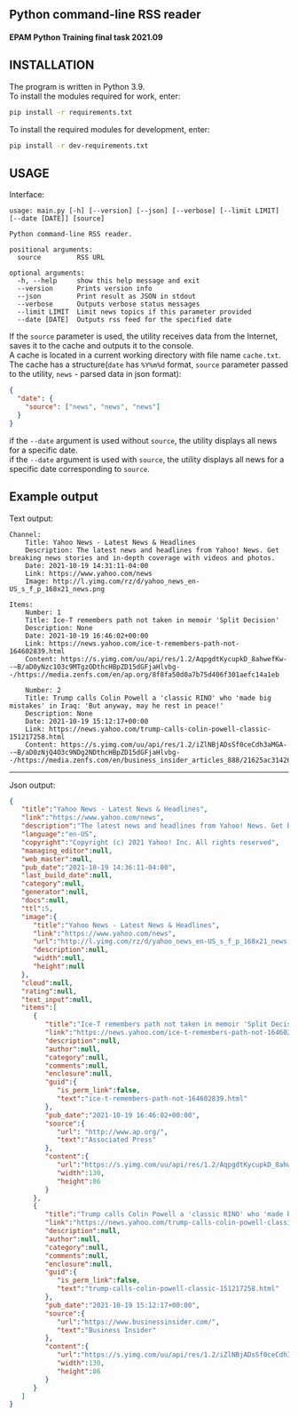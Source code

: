 ## Python command-line RSS reader  
#### EPAM Python Training final task 2021.09  

## INSTALLATION

The program is written in Python 3.9.  
To install the modules required for work, enter:
```bash
pip install -r requirements.txt
```
To install the required modules for development, enter:
```bash
pip install -r dev-requirements.txt
```

## USAGE

Interface:  
```
usage: main.py [-h] [--version] [--json] [--verbose] [--limit LIMIT] [--date [DATE]] [source]

Python command-line RSS reader.

positional arguments:
  source         RSS URL

optional arguments:
  -h, --help     show this help message and exit
  --version      Prints version info
  --json         Print result as JSON in stdout
  --verbose      Outputs verbose status messages
  --limit LIMIT  Limit news topics if this parameter provided
  --date [DATE]  Outputs rss feed for the specified date
```

If the `source` parameter is used, the utility receives data from the Internet, saves it to the cache and outputs it to the console.  
A cache is located in a current working directory with file name `cache.txt`.  
The cache has a structure(`date` has `%Y%m%d` format, `source` parameter passed to the utility, `news` - parsed data in json format):

```json
{
  "date": {
    "source": ["news", "news", "news"]
  }
}
```

if the `--date` argument is used without `source`, the utility displays all news for a specific date.  
if the `--date` argument is used with `source`, the utility displays all news for a specific date corresponding to `source`.

## Example output  

Text output:   

```
Channel:
    Title: Yahoo News - Latest News & Headlines
    Description: The latest news and headlines from Yahoo! News. Get breaking news stories and in-depth coverage with videos and photos.
    Date: 2021-10-19 14:31:11-04:00
    Link: https://www.yahoo.com/news
    Image: http://l.yimg.com/rz/d/yahoo_news_en-US_s_f_p_168x21_news.png

Items:
    Number: 1
    Title: Ice-T remembers path not taken in memoir 'Split Decision'
    Description: None
    Date: 2021-10-19 16:46:02+00:00
    Link: https://news.yahoo.com/ice-t-remembers-path-not-164602839.html
    Content: https://s.yimg.com/uu/api/res/1.2/AqpgdtKycupkD_8ahwefKw--~B/aD0yNzc1O3c9MTgzODthcHBpZD15dGFjaHlvbg--/https://media.zenfs.com/en/ap.org/8f8fa50d0a7b75d406f301aefc14a1eb

    Number: 2
    Title: Trump calls Colin Powell a 'classic RINO' who 'made big mistakes' in Iraq: 'But anyway, may he rest in peace!'
    Description: None
    Date: 2021-10-19 15:12:17+00:00
    Link: https://news.yahoo.com/trump-calls-colin-powell-classic-151217258.html
    Content: https://s.yimg.com/uu/api/res/1.2/iZlNBjADsSf0ceCdh3aMGA--~B/aD0zNjQ4O3c9NDg2NDthcHBpZD15dGFjaHlvbg--/https://media.zenfs.com/en/business_insider_articles_888/21625ac31426aecb2d2893ffe31943ee
```

---
Json output:  

```json
{
   "title":"Yahoo News - Latest News & Headlines",
   "link":"https://www.yahoo.com/news",
   "description":"The latest news and headlines from Yahoo! News. Get breaking news stories and in-depth coverage with videos and photos.",
   "language":"en-US",
   "copyright":"Copyright (c) 2021 Yahoo! Inc. All rights reserved",
   "managing_editor":null,
   "web_master":null,
   "pub_date":"2021-10-19 14:36:11-04:00",
   "last_build_date":null,
   "category":null,
   "generator":null,
   "docs":null,
   "ttl":5,
   "image":{
      "title":"Yahoo News - Latest News & Headlines",
      "link":"https://www.yahoo.com/news",
      "url":"http://l.yimg.com/rz/d/yahoo_news_en-US_s_f_p_168x21_news.png",
      "description":null,
      "width":null,
      "height":null
   },
   "cloud":null,
   "rating":null,
   "text_input":null,
   "items":[
      {
         "title":"Ice-T remembers path not taken in memoir 'Split Decision'",
         "link":"https://news.yahoo.com/ice-t-remembers-path-not-164602839.html",
         "description":null,
         "author":null,
         "category":null,
         "comments":null,
         "enclosure":null,
         "guid":{
            "is_perm_link":false,
            "text":"ice-t-remembers-path-not-164602839.html"
         },
         "pub_date":"2021-10-19 16:46:02+00:00",
         "source":{
            "url": "http://www.ap.org/",
            "text":"Associated Press"
         },
         "content":{
            "url":"https://s.yimg.com/uu/api/res/1.2/AqpgdtKycupkD_8ahwefKw--~B/aD0yNzc1O3c9MTgzODthcHBpZD15dGFjaHlvbg--/https://media.zenfs.com/en/ap.org/8f8fa50d0a7b75d406f301aefc14a1eb",
            "width":130,
            "height":86
         }
      },
      {
         "title":"Trump calls Colin Powell a 'classic RINO' who 'made big mistakes' in Iraq: 'But anyway, may he rest in peace!'",
         "link":"https://news.yahoo.com/trump-calls-colin-powell-classic-151217258.html",
         "description":null,
         "author":null,
         "category":null,
         "comments":null,
         "enclosure":null,
         "guid":{
            "is_perm_link":false,
            "text":"trump-calls-colin-powell-classic-151217258.html"
         },
         "pub_date":"2021-10-19 15:12:17+00:00",
         "source":{
            "url":"https://www.businessinsider.com/",
            "text":"Business Insider"
         },
         "content":{
            "url":"https://s.yimg.com/uu/api/res/1.2/iZlNBjADsSf0ceCdh3aMGA--~B/aD0zNjQ4O3c9NDg2NDthcHBpZD15dGFjaHlvbg--/https://media.zenfs.com/en/business_insider_articles_888/21625ac31426aecb2d2893ffe31943ee",
            "width":130,
            "height":86
         }
      }
   ]
}
```